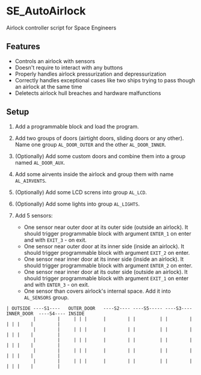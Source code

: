 # SE_AutoAirlock

Airlock controller script for Space Engineers

## Features

* Controls an airlock with sensors
* Doesn't require to interact with any buttons
* Properly handles airlock pressurization and depressurization
* Correctly handles exceptional cases like two ships trying to pass though an airlock at the same time
* Deletects airlock hull breaches and hardware malfunctions

## Setup

1. Add a programmable block and load the program.
2. Add two groups of doors (airtight doors, sliding doors or any other). Name one group `AL_DOOR_OUTER` and the other `AL_DOOR_INNER`.
3. (Optionally) Add some custom doors and combine them into a group named `AL_DOOR_AUX`.
4. Add some airvents inside the airlock and group them with name `AL_AIRVENTS`.
5. (Optionally) Add some LCD screns into group `AL_LCD`.
6. (Optionally) Add some lights into group `AL_LIGHTS`.
7. Add 5 sensors:

   * One sensor near outer door at its outer side (outside an airlock). It should trigger programmable block with argument `ENTER_1` on enter and with `EXIT_3` - on exit.
   * One sensor near outer door at its inner side (inside an airlock). It should trigger programmable block with argument `EXIT_2` on enter.
   * One sensor near inner door at its inner side (inside an airlock). It should trigger programmable block with argument `ENTER_2`  on enter.
   * One sensor near inner door at its outer side (outside an airlock). It should trigger programmable block with argument `EXIT_1` on enter and with `ENTER_3` - on exit.
   * One sensor than covers airlock's internal space. Add it into `AL_SENSORS` group.

```
| OUTSIDE ----S1----   OUTER_DOOR   ----S2---- ----S5----- ----S3----   INNER_DOOR  ----S4---- INSIDE
          |        |     | | |      |        | |         | |        |      | | |    |         |
          |        |     | | |      |        | |         | |        |      | | |    |         |  
          |        |     | | |      |        | |         | |        |      | | |    |         |
          |        |     | | |      |        | |         | |        |      | | |    |         |
          |        |     | | |      |        | |         | |        |      | | |    |         |
```
